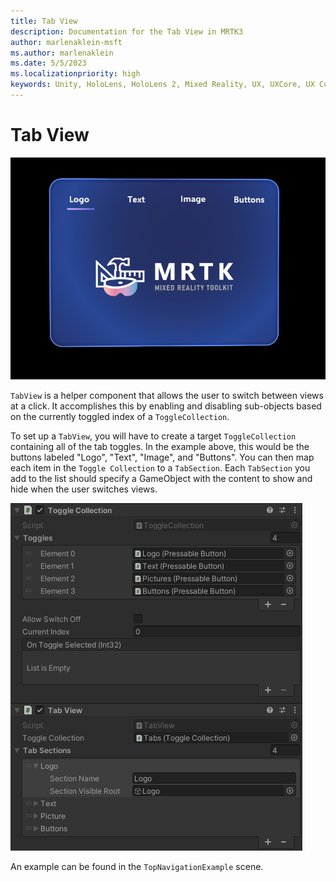 ```yaml
---
title: Tab View
description: Documentation for the Tab View in MRTK3
author: marlenaklein-msft
ms.author: marlenaklein
ms.date: 5/5/2023
ms.localizationpriority: high
keywords: Unity, HoloLens, HoloLens 2, Mixed Reality, UX, UXCore, UX Core, packaging, Tab View
---
```


# Tab View
![Image showing the tab view](images/tabview.png)

`TabView` is a helper component that allows the user to switch between views at a click. It accomplishes this by enabling and disabling sub-objects based on the currently toggled index of a `ToggleCollection`.

To set up a `TabView`, you will have to create a target `ToggleCollection` containing all of the tab toggles. In the example above, this would be the buttons labeled "Logo", "Text", "Image", and "Buttons". You can then map each item in the `Toggle Collection` to a `TabSection`. Each `TabSection` you add to the list should specify a GameObject with the content to show and hide when the user switches views.

![Image showing the inspector for a TabView component](images/tabview_inspector.png)

An example can be found in the `TopNavigationExample` scene.

